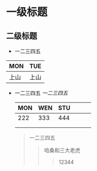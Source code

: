 # 一级标题

## 二级标题



+ 一二三四五

| MON | TUE |
| --- | -----|
|上山| 上山|

+ 一二三四五
  *一二三四五*

  | MON  | WEN  | STU  |      |      |      |
  | :--- | :--- | ---- | :--- | ---- | ---- |
  | 222  | 333  | 444  |      |      |      |
  |      |      |      |      |      |      |
  |      |      |      |      |      |      |

  > 一二三四五
  >
  > > 哈桑和三大老虎
  > >
  > > > 12344
  > > >
  > > > 




